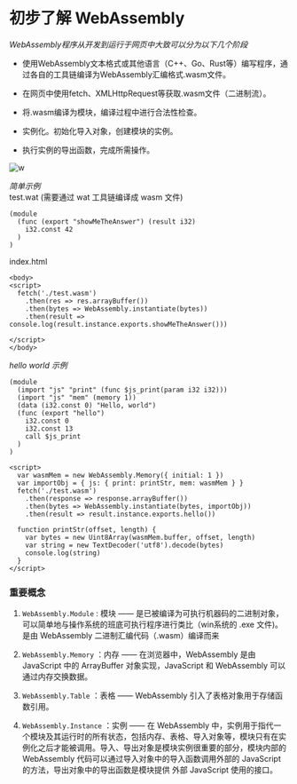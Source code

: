 # 初步了解 WebAssembly

*WebAssembly程序从开发到运行于网页中大致可以分为以下几个阶段*

- 使用WebAssembly文本格式或其他语言（C++、Go、Rust等）编写程序，通过各自的工具链编译为WebAssembly汇编格式.wasm文件。  

- 在网页中使用fetch、XMLHttpRequest等获取.wasm文件（二进制流）。  

- 将.wasm编译为模块，编译过程中进行合法性检查。  

- 实例化。初始化导入对象，创建模块的实例。  

- 执行实例的导出函数，完成所需操作。  

![w](https://camo.githubusercontent.com/389fb45b7cb4d253c1002a70ce9130d83c487c98/68747470733a2f2f7777772e6570756269742e636f6d2f75706c6f61642f77726974652f4170705f446174612f313831322f31383132633862356138366537666131316638332d4f726967696e616c2d696d616765332e706e67)

*简单示例*  
test.wat (需要通过 wat 工具链编译成 wasm 文件) 
```
(module
  (func (export "showMeTheAnswer") (result i32)
    i32.const 42
  )
)
```


index.html  
```
<body>
<script>
  fetch('./test.wasm')
    .then(res => res.arrayBuffer())
    .then(bytes => WebAssembly.instantiate(bytes))
    .then(result => console.log(result.instance.exports.showMeTheAnswer()))

</script>
</body>
```


*hello world 示例*
```
(module
  (import "js" "print" (func $js_print(param i32 i32)))
  (import "js" "mem" (memory 1))
  (data (i32.const 0) "Hello, world")
  (func (export "hello")
    i32.const 0
    i32.const 13
    call $js_print
  )
)
```

```
<script>
  var wasmMem = new WebAssembly.Memory({ initial: 1 })
  var importObj = { js: { print: printStr, mem: wasmMem } }
  fetch('./test.wasm')
    .then(response => response.arrayBuffer())
    .then(bytes => WebAssembly.instantiate(bytes, importObj))
    .then(result => result.instance.exports.hello())

  function printStr(offset, length) {
    var bytes = new Uint8Array(wasmMem.buffer, offset, length)
    var string = new TextDecoder('utf8').decode(bytes)
    console.log(string)
  }
</script>
```


### 重要概念

1. `WebAssembly.Module` : 模块 —— 是已被编译为可执行机器码的二进制对象，可以简单地与操作系统的班底可执行程序进行类比（win系统的 .exe 文件)。是由 WebAssembly 二进制汇编代码（.wasm）编译而来  

2. `WebAssembly.Memory` ：内存 —— 在浏览器中，WebAssembly 是由 JavaScript 中的 ArrayBuffer 对象实现，JavaScript 和 WebAssembly 可以通过内存交换数据。    

3. `WebAssembly.Table` ：表格 —— WebAssembly 引入了表格对象用于存储函数引用。 

4. `WebAssembly.Instance` ：实例 —— 在 WebAssembly 中，实例用于指代一个模块及其运行时的所有状态，包括内存、表格、导入对象等，模块只有在实例化之后才能被调用。导入、导出对象是模块实例很重要的部分，模块内部的 WebAssembly 代码可以通过导入对象中的导入函数调用外部的 JavaScript 的方法，导出对象中的导出函数是模块提供 外部 JavaScript 使用的接口。  

